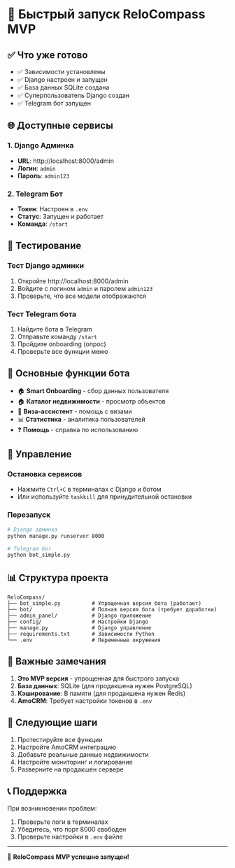 # 🚀 Быстрый запуск ReloCompass MVP

## ✅ Что уже готово

- ✅ Зависимости установлены
- ✅ Django настроен и запущен
- ✅ База данных SQLite создана
- ✅ Суперпользователь Django создан
- ✅ Telegram бот запущен

## 🌐 Доступные сервисы

### 1. Django Админка
- **URL**: http://localhost:8000/admin
- **Логин**: `admin`
- **Пароль**: `admin123`

### 2. Telegram Бот
- **Токен**: Настроен в `.env`
- **Статус**: Запущен и работает
- **Команда**: `/start`

## 🧪 Тестирование

### Тест Django админки
1. Откройте http://localhost:8000/admin
2. Войдите с логином `admin` и паролем `admin123`
3. Проверьте, что все модели отображаются

### Тест Telegram бота
1. Найдите бота в Telegram
2. Отправьте команду `/start`
3. Пройдите onboarding (опрос)
4. Проверьте все функции меню

## 📱 Основные функции бота

- 🏠 **Smart Onboarding** - сбор данных пользователя
- 🏠 **Каталог недвижимости** - просмотр объектов
- 🛂 **Виза-ассистент** - помощь с визами
- 📊 **Статистика** - аналитика пользователей
- ❓ **Помощь** - справка по использованию

## 🔧 Управление

### Остановка сервисов
- Нажмите `Ctrl+C` в терминалах с Django и ботом
- Или используйте `taskkill` для принудительной остановки

### Перезапуск
```bash
# Django админка
python manage.py runserver 8000

# Telegram бот
python bot_simple.py
```

## 📊 Структура проекта

```
ReloCompass/
├── bot_simple.py          # Упрощенная версия бота (работает)
├── bot/                   # Полная версия бота (требует доработки)
├── admin_panel/           # Django приложение
├── config/                # Настройки Django
├── manage.py              # Django управление
├── requirements.txt       # Зависимости Python
└── .env                   # Переменные окружения
```

## 🚨 Важные замечания

1. **Это MVP версия** - упрощенная для быстрого запуска
2. **База данных**: SQLite (для продакшена нужен PostgreSQL)
3. **Кэширование**: В памяти (для продакшена нужен Redis)
4. **AmoCRM**: Требует настройки токенов в `.env`

## 🔄 Следующие шаги

1. Протестируйте все функции
2. Настройте AmoCRM интеграцию
3. Добавьте реальные данные недвижимости
4. Настройте мониторинг и логирование
5. Разверните на продакшен сервере

## 📞 Поддержка

При возникновении проблем:
1. Проверьте логи в терминалах
2. Убедитесь, что порт 8000 свободен
3. Проверьте настройки в `.env` файле

---

🎉 **ReloCompass MVP успешно запущен!**
